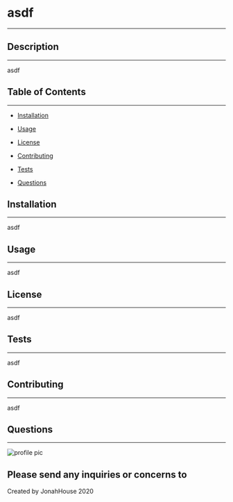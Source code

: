 
# asdf
---------------------------------------

## Description
---------------------------------------
asdf

## Table of Contents
---------------------------------------
* [Installation](#installation)

* [Usage](#usage)

* [License](#license)


* [Contributing](#contributing)

* [Tests](#tests)

* [Questions](#questions)

## Installation
---------------------------------------
asdf

## Usage
---------------------------------------
asdf

## License
---------------------------------------
asdf

## Tests
---------------------------------------
asdf

## Contributing
---------------------------------------
asdf

## Questions
---------------------------------------
![profile pic](https://avatars0.githubusercontent.com/u/34460882?v=4 "JonahHouse")

Please send any inquiries or concerns to 
---------------------------------------
Created by JonahHouse 2020
